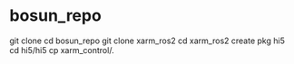 # bosun_repo
git clone
cd bosun_repo 
git clone xarm_ros2
cd xarm_ros2
create pkg hi5
cd hi5/hi5
cp xarm_control/.  
